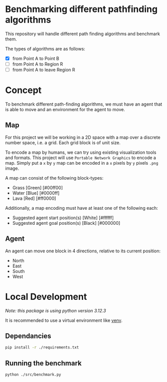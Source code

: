 # Benchmarking different pathfinding algorithms

This repository will handle different path finding algorithms and benchmark them.

The types of algorithms are as follows:
- [x] from Point A to Point B
- [ ] from Point A to Region R
- [ ] from Point A to leave Region R

# Concept

To benchmark different path-finding algorithms, we must have an agent that is able to move and an environment for the agent to move.

## Map

For this project we will be working in a 2D space with a map over a discrete number space, i.e. a grid. Each grid block is of unit size.

To encode a map by humans, we can try using existing visualization tools and formats. This project will use `Portable Network Graphics` to encode a map. Simply put a `x` by `y` map can be encoded in a `x` pixels by `y` pixels `.png` image.

A map can consist of the following block-types:
- Grass [Green] [#00ff00]
- Water [Blue] [#0000ff]
- Lava [Red] [#ff0000]

Additionally, a map encoding must have at least one of the following each:
- Suggested agent start position(s) [White] [#ffffff]
- Suggested agent goal position(s) [Black] [#000000]

## Agent

An agent can move one block in 4 directions, relative to its current position:
- North
- East
- South
- West

# Local Development

*Note: this package is using python version 3.12.3*

It is recommended to use a virtual environment like [venv](https://docs.python.org/3/library/venv.html).

## Dependancies

```sh
pip install -r ./requirements.txt
```

## Running the benchmark

```sh
python ./src/benchmark.py
```
